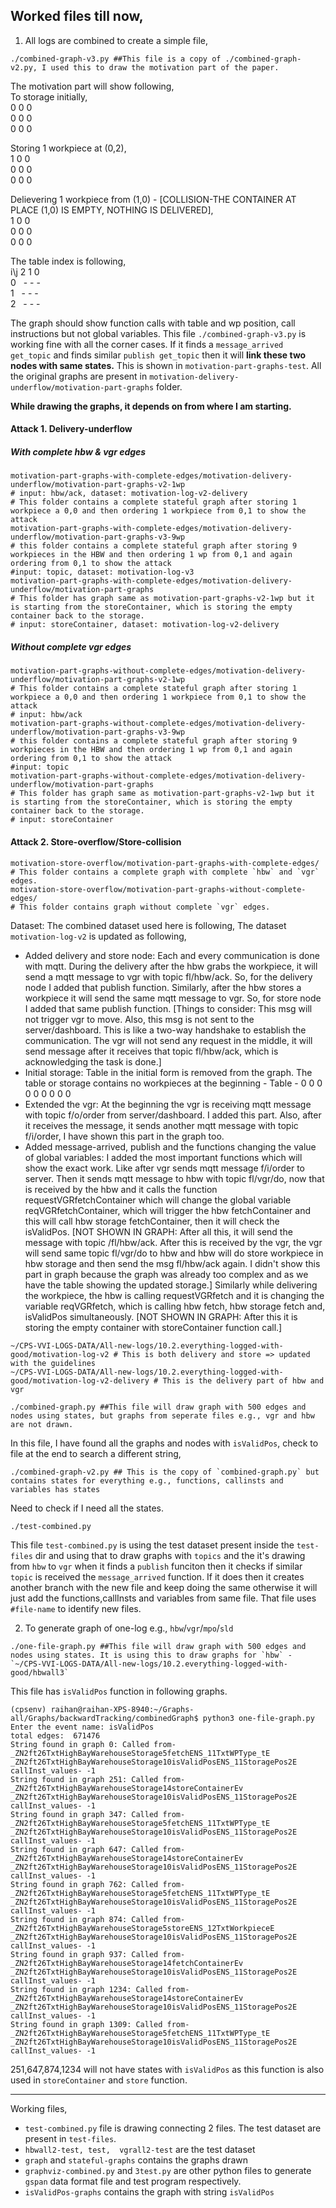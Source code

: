 Worked files till now,
------------------
1. All logs are combined to create a simple file,
```
./combined-graph-v3.py ##This file is a copy of ./combined-graph-v2.py, I used this to draw the motivation part of the paper. 
```
The motivation part will show following,<br/>
To storage initially,<br/>
0 0 0<br/>
0 0 0<br/>
0 0 0<br/>

Storing 1 workpiece at (0,2),<br/>
1 0 0<br/>
0 0 0<br/>
0 0 0<br/>

Delievering 1 workpiece from (1,0) - [COLLISION-THE CONTAINER AT PLACE (1,0) IS EMPTY, NOTHING IS DELIVERED],<br/>
1 0 0<br/>
0 0 0<br/>
0 0 0<br/>

The table index is following,<br/>
i\j 2 1 0<br/>
0 &nbsp; - - -<br/>
1 &nbsp; - - -<br/>
2 &nbsp; - - -<br/>

The graph should show function calls with table and wp position, call instructions but not global variables. This file `./combined-graph-v3.py` is working fine with all the corner cases. If it finds a `message_arrived get_topic` and finds similar `publish get_topic` then it will **link these two nodes with same states.** This is shown in `motivation-part-graphs-test`. All the original graphs are present in `motivation-delivery-underflow/motivation-part-graphs` folder.

**While drawing the graphs, it depends on from where I am starting.**
#### Attack 1. Delivery-underflow
##### With complete hbw & vgr edges
```
motivation-part-graphs-with-complete-edges/motivation-delivery-underflow/motivation-part-graphs-v2-1wp 
# input: hbw/ack, dataset: motivation-log-v2-delivery
# This folder contains a complete stateful graph after storing 1 workpiece a 0,0 and then ordering 1 workpiece from 0,1 to show the attack 
motivation-part-graphs-with-complete-edges/motivation-delivery-underflow/motivation-part-graphs-v3-9wp 
# this folder contains a complete stateful graph after storing 9 workpieces in the HBW and then ordering 1 wp from 0,1 and again ordering from 0,1 to show the attack
#input: topic, dataset: motivation-log-v3
motivation-part-graphs-with-complete-edges/motivation-delivery-underflow/motivation-part-graphs 
# This folder has graph same as motivation-part-graphs-v2-1wp but it is starting from the storeContainer, which is storing the empty container back to the storage.
# input: storeContainer, dataset: motivation-log-v2-delivery
```
##### Without complete vgr edges
```
motivation-part-graphs-without-complete-edges/motivation-delivery-underflow/motivation-part-graphs-v2-1wp 
# This folder contains a complete stateful graph after storing 1 workpiece a 0,0 and then ordering 1 workpiece from 0,1 to show the attack
# input: hbw/ack
motivation-part-graphs-without-complete-edges/motivation-delivery-underflow/motivation-part-graphs-v3-9wp 
# this folder contains a complete stateful graph after storing 9 workpieces in the HBW and then ordering 1 wp from 0,1 and again ordering from 0,1 to show the attack
#input: topic
motivation-part-graphs-without-complete-edges/motivation-delivery-underflow/motivation-part-graphs 
# This folder has graph same as motivation-part-graphs-v2-1wp but it is starting from the storeContainer, which is storing the empty container back to the storage.
# input: storeContainer
```

#### Attack 2. Store-overflow/Store-collision
```
motivation-store-overflow/motivation-part-graphs-with-complete-edges/ 
# This folder contains a complete graph with complete `hbw` and `vgr` edges.
motivation-store-overflow/motivation-part-graphs-without-complete-edges/ 
# This folder contains graph without complete `vgr` edges.
```

Dataset: The combined dataset used here is following,
The dataset `motivation-log-v2` is updated as following,
- Added delivery and store node: Each and every communication is done with mqtt. During the delivery after the hbw grabs the workpiece, it will send a mqtt message to vgr with topic fl/hbw/ack. So, for the delivery node I added that publish function. Similarly, after the hbw stores a workpiece it will send the same mqtt message to vgr. So, for store node I added that same publish function. [Things to consider: This msg will not trigger vgr to move. Also, this msg is not sent to the server/dashboard. This is like a two-way handshake to establish the communication. The vgr will not send any request in the middle, it will send message after it receives that topic fl/hbw/ack, which is acknowledging the task is done.]
- Initial storage: Table in the initial form is removed from the graph. The table or storage contains no workpieces at the beginning - Table - 0 0 0 0 0 0 0 0 0
- Extended the vgr: At the beginning the vgr is receiving mqtt message with topic f/o/order from server/dashboard. I added this part. Also, after it receives the message, it sends another mqtt message with topic f/i/order, I have shown this part in the graph too.
- Added message-arrived, publish and the functions changing the value of global variables: I added the most important functions which will show the exact work. Like after vgr sends mqtt message f/i/order to server. Then it sends mqtt message to hbw with topic fl/vgr/do, now that is received by the hbw and it calls the function requestVGRfetchContainer which will change the global variable reqVGRfetchContainer, which will trigger the hbw fetchContainer and this will call hbw storage fetchContainer, then it will check the isValidPos. [NOT SHOWN IN GRAPH: After all this, it will send the message with topic /fl/hbw/ack. After this is received by the vgr, the vgr will send same topic fl/vgr/do to hbw and hbw will do store workpiece in hbw storage and then send the msg fl/hbw/ack again. I didn't show this part in graph because the graph was already too complex and as we have the table showing the updated storage.] Similarly while delivering the workpiece, the hbw is calling requestVGRfetch and it is changing the variable reqVGRfetch, which is calling hbw fetch, hbw storage fetch and, isValidPos simultaneously. [NOT SHOWN IN GRAPH: After this it is storing the empty container with storeContainer function call.]
```
~/CPS-VVI-LOGS-DATA/All-new-logs/10.2.everything-logged-with-good/motivation-log-v2 # This is both delivery and store => updated with the guidelines
~/CPS-VVI-LOGS-DATA/All-new-logs/10.2.everything-logged-with-good/motivation-log-v2-delivery # This is the delivery part of hbw and vgr
```


```
./combined-graph.py ##This file will draw graph with 500 edges and nodes using states, but graphs from seperate files e.g., vgr and hbw are not drawn.
```
In this file, I have found all the graphs and nodes with `isValidPos`, check to file at the end to search a different string,
```
./combined-graph-v2.py ## This is the copy of `combined-graph.py` but contains states for everything e.g., functions, callinsts and variables has states
```
Need to check if I need all the states.

```
./test-combined.py
```
This file `test-combined.py` is using the test dataset present inside the `test-files` dir and using that to draw graphs with `topics` and the it's drawing from `hbw` to `vgr` when it finds a `publish` funciton then it checks if similar `topic` is received the `message_arrived` function. If it does then it creates another branch with the new file and keep doing the same otherwise it will just add the functions,callInsts and variables from same file.
That file uses `#file-name` to identify new files.

2. To generate graph of one-log e.g., `hbw`/`vgr`/`mpo`/`sld`
```
./one-file-graph.py ##This file will draw graph with 500 edges and nodes using states. It is using this to draw graphs for `hbw` - `~/CPS-VVI-LOGS-DATA/All-new-logs/10.2.everything-logged-with-good/hbwall3`
```
This file has `isValidPos` function in following graphs.
```
(cpsenv) raihan@raihan-XPS-8940:~/Graphs-all/Graphs/backwardTracking/combinedGraph$ python3 one-file-graph.py
Enter the event name: isValidPos
total edges:  671476
String found in graph 0: Called from- _ZN2ft26TxtHighBayWarehouseStorage5fetchENS_11TxtWPType_tE _ZN2ft26TxtHighBayWarehouseStorage10isValidPosENS_11StoragePos2E callInst_values- -1
String found in graph 251: Called from- _ZN2ft26TxtHighBayWarehouseStorage14storeContainerEv _ZN2ft26TxtHighBayWarehouseStorage10isValidPosENS_11StoragePos2E callInst_values- -1
String found in graph 347: Called from- _ZN2ft26TxtHighBayWarehouseStorage5fetchENS_11TxtWPType_tE _ZN2ft26TxtHighBayWarehouseStorage10isValidPosENS_11StoragePos2E callInst_values- -1
String found in graph 647: Called from- _ZN2ft26TxtHighBayWarehouseStorage14storeContainerEv _ZN2ft26TxtHighBayWarehouseStorage10isValidPosENS_11StoragePos2E callInst_values- -1
String found in graph 762: Called from- _ZN2ft26TxtHighBayWarehouseStorage5fetchENS_11TxtWPType_tE _ZN2ft26TxtHighBayWarehouseStorage10isValidPosENS_11StoragePos2E callInst_values- -1
String found in graph 874: Called from- _ZN2ft26TxtHighBayWarehouseStorage5storeENS_12TxtWorkpieceE _ZN2ft26TxtHighBayWarehouseStorage10isValidPosENS_11StoragePos2E callInst_values- -1
String found in graph 937: Called from- _ZN2ft26TxtHighBayWarehouseStorage14fetchContainerEv _ZN2ft26TxtHighBayWarehouseStorage10isValidPosENS_11StoragePos2E callInst_values- -1
String found in graph 1234: Called from- _ZN2ft26TxtHighBayWarehouseStorage14storeContainerEv _ZN2ft26TxtHighBayWarehouseStorage10isValidPosENS_11StoragePos2E callInst_values- -1
String found in graph 1309: Called from- _ZN2ft26TxtHighBayWarehouseStorage5fetchENS_11TxtWPType_tE _ZN2ft26TxtHighBayWarehouseStorage10isValidPosENS_11StoragePos2E callInst_values- -1
```
251,647,874,1234 will not have states with `isValidPos` as this function is also used in `storeContainer` and `store` function.

------------------

Working files,
- `test-combined.py` file is drawing connecting 2 files. The test dataset are present in `test-files`.
- `hbwall2-test, test,  vgrall2-test` are the test dataset
- `graph` and `stateful-graphs` contains the graphs drawn
- `graphviz-combined.py` and `3test.py` are other python files to generate `gspan` data format file and test program respectively. 
- `isValidPos-graphs` contains the graph with string `isValidPos`
